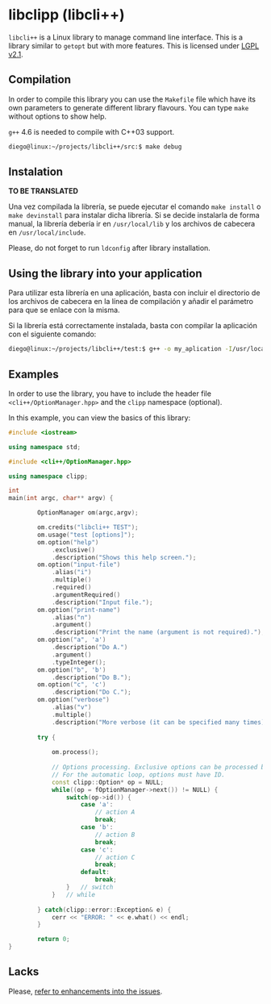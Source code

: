 libclipp (libcli++)
===================

`libcli++` is a Linux library to manage command line interface. This is a
library similar to `getopt` but with more features. This is licensed under [LGPL v2.1](https://github.com/diegolagoglez/libclipp/blob/master/LICENSE).

## Compilation ##

In order to compile this library you can use the `Makefile` file which have
its own parameters to generate different library flavours. You can type `make`
without options to show help.

`g++` 4.6 is needed to compile with C++03 support.

```bash
diego@linux:~/projects/libcli++/src:$ make debug
```

## Instalation ##

__TO BE TRANSLATED__

Una vez compilada la librería, se puede ejecutar el comando `make install` o
`make devinstall` para instalar dicha librería. Si se decide instalarla de
forma manual, la librería debería ir en `/usr/local/lib` y los archivos de
cabecera en `/usr/local/include`.

Please, do not forget to run `ldconfig` after library installation.

## Using the library into your application ##

Para utilizar esta librería en una aplicación, basta con incluir el directorio
de los archivos de cabecera en la línea de compilación y añadir el parámetro
para que se enlace con la misma.

Si la librería está correctamente instalada, basta con compilar la aplicación
con el siguiente comando:

```bash
diego@linux:~/projects/libcli++/test:$ g++ -o my_aplication -I/usr/local/include -L/usr/local/lib *.cpp
```

## Examples ##

In order to use the library, you have to include the header file `<cli++/OptionManager.hpp>`
and the `clipp` namespace (optional).

In this example, you can view the basics of this library:

```cpp
#include <iostream>

using namespace std;

#include <cli++/OptionManager.hpp>

using namespace clipp;

int
main(int argc, char** argv) {

        OptionManager om(argc,argv);

        om.credits("libcli++ TEST");
        om.usage("test [options]");
        om.option("help")
        	.exclusive()
        	.description("Shows this help screen.");
        om.option("input-file")
        	.alias("i")
        	.multiple()
        	.required()
        	.argumentRequired()
        	.description("Input file.");
        om.option("print-name")
        	.alias("n")
        	.argument()
        	.description("Print the name (argument is not required).");
        om.option("a", 'a')
        	.description("Do A.")
        	.argument()
        	.typeInteger();
        om.option("b", 'b')
        	.description("Do B.");
        om.option("c", 'c')
        	.description("Do C.");
        om.option("verbose")
        	.alias("v")
        	.multiple()
        	.description("More verbose (it can be specified many times).");
        
        try {
        
			om.process();
			
			// Options processing. Exclusive options can be processed before.
			// For the automatic loop, options must have ID.
			const clipp::Option* op = NULL;
			while((op = fOptionManager->next()) != NULL) {
				switch(op->id()) {
					case 'a':
						// action A
						break;
					case 'b':
						// action B
						break;
					case 'c':
						// action C
						break;
					default:
						break;
				}	// switch
			}	// while
		
		} catch(clipp::error::Exception& e) {
			cerr << "ERROR: " << e.what() << endl;
		}

        return 0;
}

```

## Lacks ##

Please, [refer to enhancements into the issues](https://github.com/diegolagoglez/libclipp/issues?labels=enhancement&page=1&state=open).

